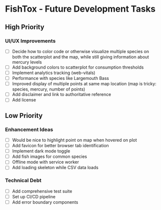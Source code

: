 # FishTox - Future Development Tasks

## High Priority

### UI/UX Improvements
- [ ] Decide how to color code or otherwise visualize multiple species on both the scatterplot and the map, while still giving information about mercury levels
- [ ] Add background colors to scatterplot for consumption thresholds
- [ ] Implement analytics tracking (web-vitals)
- [ ] Performance with species like Largemouth Bass
- [ ] Improved display of multiple points at same map location (map is tricky: species, mercury, number of points)
- [ ] Add disclaimer and link to authoritative reference
- [ ] Add license

## Low Priority

### Enhancement Ideas
- [ ] Would be nice to highlight point on map when hovered on plot
- [ ] Add favicon for better browser tab identification
- [ ] Implement dark mode toggle
- [ ] Add fish images for common species
- [ ] Offline mode with service worker
- [ ] Add loading skeleton while CSV data loads

### Technical Debt
- [ ] Add comprehensive test suite
- [ ] Set up CI/CD pipeline
- [ ] Add error boundary components
